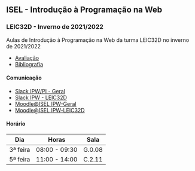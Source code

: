 ## ISEL - Introdução à Programação na Web
### LEIC32D - Inverno de 2021/2022
Aulas de Introdução à Programação na Web da turma LEIC32D no inverno de 2021/2022

* [Avaliação](https://github.com/isel-leic-ipw/IPW-2022i-LEIC31N/wiki/Avalia%C3%A7%C3%A3o)
* [Bibliografia](https://github.com/isel-leic-ipw/IPW-2022i-LEIC31N/wiki/Bibliografia)

#### Comunicação
* [Slack IPW/PI - Geral](https://iselleicipwpi-2122-1.slack.com/)
* [Slack IPW - LEIC32D](https://iselleicipwpi-2122-1.slack.com/archives/C02GD48TWNP)
* [Moodle@ISEL IPW-Geral](https://2122moodle.isel.pt/course/view.php?id=5000)
* [Moodle@ISEL IPW-LEIC32D](https://2122moodle.isel.pt/course/view.php?id=5011)

#### Horário
Dia      | Horas         | Sala
-------- | --------------| ------
3ª feira | 08:00 - 09:30 | G.0.08
5ª feira | 11:00 - 14:00 | C.2.11
